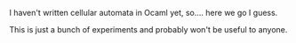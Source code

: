 I haven't written cellular automata in Ocaml yet, so.... here we go I guess.

This is just a bunch of experiments and probably won't be useful to anyone.
